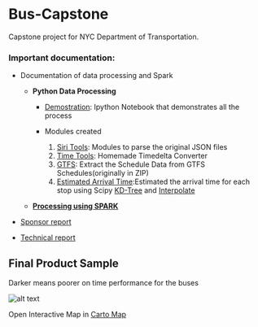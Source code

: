 # Bus-Capstone
Capstone project for NYC Department of Transportation.

### Important documentation:

*   Documentation of data processing and Spark
    * __Python Data Processing__
        * [Demostration](https://github.com/sarangof/Bus-Capstone/tree/master/demonstration): Ipython Notebook that demonstrates all the process

        * Modules created

            1. [Siri Tools](https://github.com/sarangof/Bus-Capstone/blob/master/siri_parser.py): Modules to parse the original JSON files
            2. [Time Tools](https://github.com/sarangof/Bus-Capstone/blob/master/ttools.py): Homemade Timedelta Converter
            3. [GTFS](https://github.com/sarangof/Bus-Capstone/blob/master/gtfs.py): Extract the Schedule Data from GTFS Schedules(originally in ZIP)
            4. [Estimated Arrival Time](https://github.com/sarangof/Bus-Capstone/blob/master/arrivals.py):Estimated the arrival time for each stop using Scipy [KD-Tree](http://docs.scipy.org/doc/scipy-0.14.0/reference/generated/scipy.spatial.KDTree.html) and [Interpolate](http://docs.scipy.org/doc/scipy/reference/generated/scipy.interpolate.interp1d.html)

    * __[Processing using SPARK](https://github.com/sarangof/Bus-Capstone/tree/master/Spark)__

*   [Sponsor report](https://github.com/sarangof/Bus-Capstone/blob/master/paper/sponsor_report_final.pdf)

*   [Technical report](https://github.com/sarangof/Bus-Capstone/blob/master/paper/technical_report.pdf)

## Final Product Sample
Darker means poorer on time performance for the buses

![alt text](https://github.com/sarangof/Bus-Capstone/blob/master/plots/on_time_performance_stops.png "Sample of on time performance")

Open Interactive Map in [Carto Map](https://saf537.carto.com/viz/c21efdeb-ec45-45f2-b2d3-c47993bb89ff/public_map)
